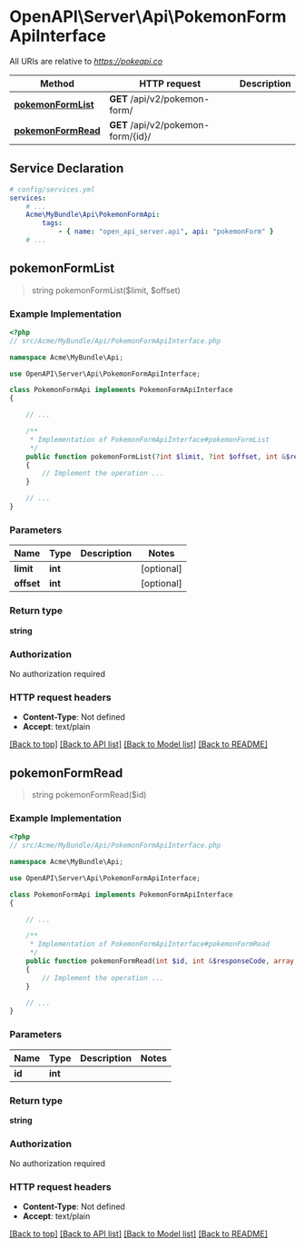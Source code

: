 # OpenAPI\Server\Api\PokemonFormApiInterface

All URIs are relative to *https://pokeapi.co*

Method | HTTP request | Description
------------- | ------------- | -------------
[**pokemonFormList**](PokemonFormApiInterface.md#pokemonFormList) | **GET** /api/v2/pokemon-form/ | 
[**pokemonFormRead**](PokemonFormApiInterface.md#pokemonFormRead) | **GET** /api/v2/pokemon-form/{id}/ | 


## Service Declaration
```yaml
# config/services.yml
services:
    # ...
    Acme\MyBundle\Api\PokemonFormApi:
        tags:
            - { name: "open_api_server.api", api: "pokemonForm" }
    # ...
```

## **pokemonFormList**
> string pokemonFormList($limit, $offset)



### Example Implementation
```php
<?php
// src/Acme/MyBundle/Api/PokemonFormApiInterface.php

namespace Acme\MyBundle\Api;

use OpenAPI\Server\Api\PokemonFormApiInterface;

class PokemonFormApi implements PokemonFormApiInterface
{

    // ...

    /**
     * Implementation of PokemonFormApiInterface#pokemonFormList
     */
    public function pokemonFormList(?int $limit, ?int $offset, int &$responseCode, array &$responseHeaders): array|object|null
    {
        // Implement the operation ...
    }

    // ...
}
```

### Parameters

Name | Type | Description  | Notes
------------- | ------------- | ------------- | -------------
 **limit** | **int**|  | [optional]
 **offset** | **int**|  | [optional]

### Return type

**string**

### Authorization

No authorization required

### HTTP request headers

 - **Content-Type**: Not defined
 - **Accept**: text/plain

[[Back to top]](#) [[Back to API list]](../../README.md#documentation-for-api-endpoints) [[Back to Model list]](../../README.md#documentation-for-models) [[Back to README]](../../README.md)

## **pokemonFormRead**
> string pokemonFormRead($id)



### Example Implementation
```php
<?php
// src/Acme/MyBundle/Api/PokemonFormApiInterface.php

namespace Acme\MyBundle\Api;

use OpenAPI\Server\Api\PokemonFormApiInterface;

class PokemonFormApi implements PokemonFormApiInterface
{

    // ...

    /**
     * Implementation of PokemonFormApiInterface#pokemonFormRead
     */
    public function pokemonFormRead(int $id, int &$responseCode, array &$responseHeaders): array|object|null
    {
        // Implement the operation ...
    }

    // ...
}
```

### Parameters

Name | Type | Description  | Notes
------------- | ------------- | ------------- | -------------
 **id** | **int**|  |

### Return type

**string**

### Authorization

No authorization required

### HTTP request headers

 - **Content-Type**: Not defined
 - **Accept**: text/plain

[[Back to top]](#) [[Back to API list]](../../README.md#documentation-for-api-endpoints) [[Back to Model list]](../../README.md#documentation-for-models) [[Back to README]](../../README.md)

